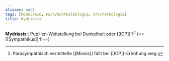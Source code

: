 ```yaml
---
aliases: null
tags: [Modul/m16, Fach/Ophthalmologie, Art/Pathologie]
title: Mydriasis
---
```

**Mydriasis**:: Pupillen-Weitstellung bei Dunkelheit oder [[ICP]]↑[^1] (==[[Sympathikus]]↑==)

[^1]: Parasympathisch vermittelte [[Miosis]] fällt bei [[ICP]]-Erhöhung weg.